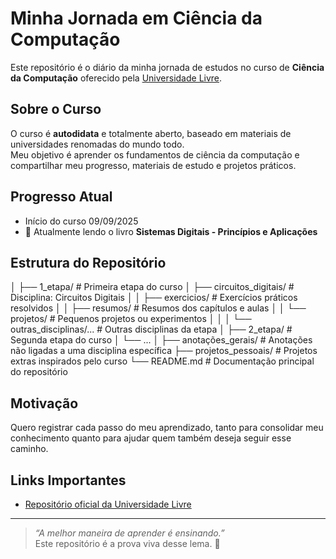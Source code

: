 #  Minha Jornada em Ciência da Computação

Este repositório é o diário da minha jornada de estudos no curso de **Ciência da Computação** oferecido pela [Universidade Livre](https://github.com/Universidade-Livre/ciencia-da-computacao).

## Sobre o Curso
O curso é **autodidata** e totalmente aberto, baseado em materiais de universidades renomadas do mundo todo.  
Meu objetivo é aprender os fundamentos de ciência da computação e compartilhar meu progresso, materiais de estudo e projetos práticos.

##  Progresso Atual
- Início do curso  09/09/2025
- 📖 Atualmente lendo o livro **Sistemas Digitais - Princípios e Aplicações**

## Estrutura do Repositório
│
├── 1_etapa/ # Primeira etapa do curso
│ ├── circuitos_digitais/ # Disciplina: Circuitos Digitais
│ │ ├── exercicios/ # Exercícios práticos resolvidos
│ │ ├── resumos/ # Resumos dos capítulos e aulas
│ │ └── projetos/ # Pequenos projetos ou experimentos
│ │
│ └── outras_disciplinas/... # Outras disciplinas da etapa
│
├── 2_etapa/ # Segunda etapa do curso
│ └── ...
│
├── anotações_gerais/ # Anotações não ligadas a uma disciplina específica
├── projetos_pessoais/ # Projetos extras inspirados pelo curso
└── README.md # Documentação principal do repositório

##  Motivação
Quero registrar cada passo do meu aprendizado, tanto para consolidar meu conhecimento quanto para ajudar quem também deseja seguir esse caminho.

##  Links Importantes
- [Repositório oficial da Universidade Livre](https://github.com/Universidade-Livre/ciencia-da-computacao)

---

> _“A melhor maneira de aprender é ensinando.”_  
Este repositório é a prova viva desse lema. 🚀
